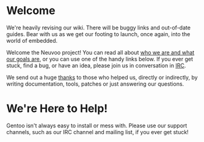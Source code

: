 Welcome
=======
We're heavily revising our wiki. There will be buggy links and out-of-date guides. Bear with us as we get our footing to launch, once again, into the world of embedded.

Welcome the Neuvoo project! You can read all about [who we are and what our goals are](about-us.md), or you can use one of the handy links below. If you ever get stuck, 
find a bug, or have an idea, please join us in conversation in [IRC](http://neuvoo.org:9090/?channels=neuvoo).

We send out a huge [thanks](thanks.md) to those who helped us, directly or indirectly, by writing documentation, tools, patches or just answering our questions.

We're Here to Help!
===================
Gentoo isn't always easy to install or mess with. Please use our support channels, such as our IRC channel and mailing list, if you ever get stuck!
